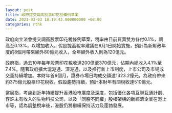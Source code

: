 ```yaml
---
layout: post
title: 政府提交調高股票印花稅條例草案
date: 2021-03-03 18:19:43.000000000 +08:00
categories: rthk
---
```


政府向立法會提交調高股票印花稅條例草案，稅率由目前買賣雙方各付0.1%，調高至0.13%，以增加收入。假設提高稅率建議在8月1日開始實施，預計為新財政年度的8個月帶來額外80億元收入，全年額外收入則為120億元。

政府指，過去10年每年股票印花稅收達200億至370億元，佔期內總收入4.1%至7.4%。隨著政府擴大滬港通、深港通，以及推行新上市制度，上市公司及市場成交量持續增加。本財年首9個月，證券市場日均成交額達1323.2億元，為政府帶來約375億元股票印花稅收。假設趨勢持續，預計本財年有關稅收達510億元。

當局指，考慮到近年持續提升香港股市廣度及深度，包括優化各項互聯互通計劃、容許未有收入的生物科技公司，以及「同股不同權」股權架構的新經濟企業在港上市等，認為調整稅率後，港股仍將繼續保持活力及蓬勃發展。
